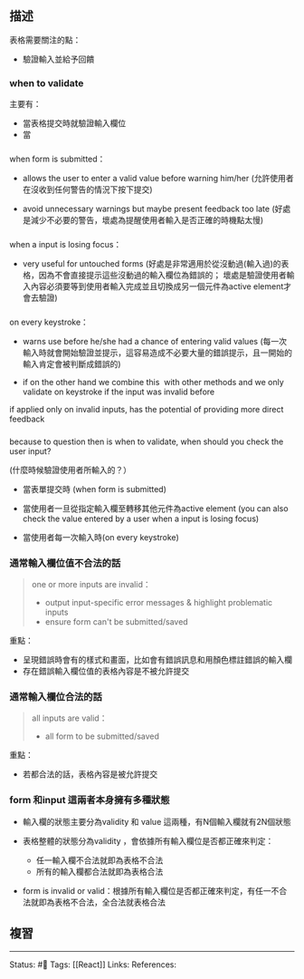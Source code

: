 ## 描述



表格需要關注的點：
- 驗證輸入並給予回饋


### when to validate
主要有：
- 當表格提交時就驗證輸入欄位
- 當

### 
when form is submitted：

- allows the user to enter a valid value before warning him/her (允許使用者在沒收到任何警告的情況下按下提交)

- avoid unnecessary warnings but maybe present feedback too late (好處是減少不必要的警告，壞處為提醒使用者輸入是否正確的時機點太慢)


###

when a input is losing focus：

- very useful for untouched forms (好處是非常適用於從沒動過(輸入過)的表格，因為不會直接提示這些沒動過的輸入欄位為錯誤的； 壞處是驗證使用者輸入內容必須要等到使用者輸入完成並且切換成另一個元件為active element才會去驗證)


###
on every keystroke：

- warns use before he/she had a chance of entering valid values (每一次輸入時就會開始驗證並提示，這容易造成不必要大量的錯誤提示，且一開始的輸入肯定會被判斷成錯誤的)

- if on the other hand we combine this  with other methods and we only validate on keystroke if the input was invalid before

  

if applied only on invalid inputs, has the potential of providing more direct feedback

###
because to question then is when to validate, when should you check the user input?

(什麼時候驗證使用者所輸入的？）

- 當表單提交時 (when form is submitted)

- 當使用者一旦從指定輸入欄至轉移其他元件為active element (you can also check the value entered by a user when a input is losing focus)

- 當使用者每一次輸入時(on every keystroke)


###  通常輸入欄位值不合法的話

> one or more inputs are invalid：
> - output input-specific error messages & highlight problematic inputs
> - ensure form can't be submitted/saved


重點：
- 呈現錯誤時會有的樣式和畫面，比如會有錯誤訊息和用顏色標註錯誤的輸入欄
- 存在錯誤輸入欄位值的表格內容是不被允許提交


### 通常輸入欄位合法的話
 
> all inputs are valid：
> - all form to be submitted/saved

重點：
- 若都合法的話，表格內容是被允許提交

###  form 和input 這兩者本身擁有多種狀態

- 輸入欄的狀態主要分為validity 和 value 這兩種，有N個輸入欄就有2N個狀態
- 表格整體的狀態分為validity ，會依據所有輸入欄位是否都正確來判定：
	- 任一輸入欄不合法就即為表格不合法
	- 所有的輸入欄都合法就即為表格合法

- form is invalid or valid：根據所有輸入欄位是否都正確來判定，有任一不合法就即為表格不合法，全合法就表格合法

## 複習


---
Status: #🌱 
Tags:
[[React]]
Links:
References: